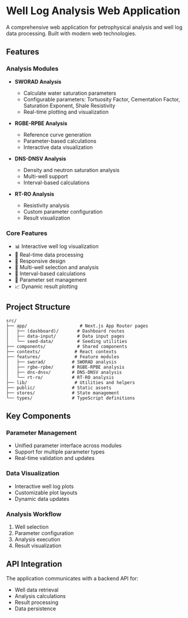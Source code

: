 # Well Log Analysis Web Application

A comprehensive web application for petrophysical analysis and well log data processing. Built with modern web technologies.

## Features

### Analysis Modules

- **SWORAD Analysis**
  - Calculate water saturation parameters
  - Configurable parameters: Tortuosity Factor, Cementation Factor, Saturation Exponent, Shale Resistivity
  - Real-time plotting and visualization

- **RGBE-RPBE Analysis**
  - Reference curve generation
  - Parameter-based calculations
  - Interactive data visualization

- **DNS-DNSV Analysis**
  - Density and neutron saturation analysis
  - Multi-well support
  - Interval-based calculations

- **RT-RO Analysis**
  - Resistivity analysis
  - Custom parameter configuration
  - Result visualization

### Core Features

- 📊 Interactive well log visualization
- 🔄 Real-time data processing
- 📱 Responsive design
- 🎯 Multi-well selection and analysis
- 📍 Interval-based calculations
- 💾 Parameter set management
- 📈 Dynamic result plotting

## Project Structure

```
src/
├── app/                    # Next.js App Router pages
│   ├── (dashboard)/       # Dashboard routes
│   ├── data-input/        # Data input pages
│   └── seed-data/         # Seeding utilities
├── components/            # Shared components
├── contexts/             # React contexts
├── features/             # Feature modules
│   ├── sworad/          # SWORAD analysis
│   ├── rgbe-rpbe/       # RGBE-RPBE analysis
│   ├── dns-dnsv/        # DNS-DNSV analysis
│   └── rt-ro/           # RT-RO analysis
├── lib/                  # Utilities and helpers
├── public/              # Static assets
├── stores/              # State management
└── types/               # TypeScript definitions
```

## Key Components

### Parameter Management
- Unified parameter interface across modules
- Support for multiple parameter types
- Real-time validation and updates

### Data Visualization
- Interactive well log plots
- Customizable plot layouts
- Dynamic data updates

### Analysis Workflow
1. Well selection
2. Parameter configuration
3. Analysis execution
4. Result visualization

## API Integration

The application communicates with a backend API for:
- Well data retrieval
- Analysis calculations
- Result processing
- Data persistence
